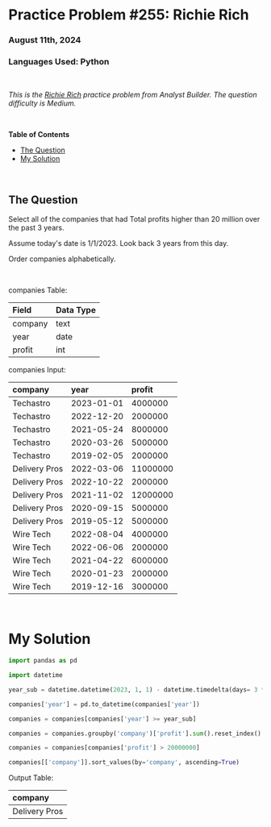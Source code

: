 # **Practice Problem #255: Richie Rich**
### August 11th, 2024
### Languages Used: Python

<br>

*This is the [Richie Rich](https://www.analystbuilder.com/questions/greenhouse-gases-JUvPk) practice problem from Analyst Builder. The question difficulty is Medium.*

<br>

**Table of Contents**

-   [The Question](#the-question)
-   [My Solution](#my-solution)
  
<br>

## The Question

Select all of the companies that had Total profits higher than 20 million over the past 3 years.

Assume today's date is 1/1/2023. Look back 3 years from this day.

Order companies alphabetically.

<br>

companies Table:

| Field   | Data Type |
| :------ | :-------- |
| company | text      |
| year    | date      |
| profit  | int       |

companies Input:

| company       | year       | profit   |
| :------------ | :--------- | :------- |
| Techastro     | 2023-01-01 | 4000000  |
| Techastro     | 2022-12-20 | 2000000  |
| Techastro     | 2021-05-24 | 8000000  |
| Techastro     | 2020-03-26 | 5000000  |
| Techastro     | 2019-02-05 | 2000000  |
| Delivery Pros | 2022-03-06 | 11000000 |
| Delivery Pros | 2022-10-22 | 2000000  |
| Delivery Pros | 2021-11-02 | 12000000 |
| Delivery Pros | 2020-09-15 | 5000000  |
| Delivery Pros | 2019-05-12 | 5000000  |
| Wire Tech     | 2022-08-04 | 4000000  |
| Wire Tech     | 2022-06-06 | 2000000  |
| Wire Tech     | 2021-04-22 | 6000000  |
| Wire Tech     | 2020-01-23 | 2000000  |
| Wire Tech     | 2019-12-16 | 3000000  |

<br>

# My Solution

``` Python
import pandas as pd

import datetime

year_sub = datetime.datetime(2023, 1, 1) - datetime.timedelta(days= 3 * 365)

companies['year'] = pd.to_datetime(companies['year'])

companies = companies[companies['year'] >= year_sub]

companies = companies.groupby('company')['profit'].sum().reset_index()

companies = companies[companies['profit'] > 20000000]

companies[['company']].sort_values(by='company', ascending=True)
```

Output Table:

| company       |
| :------------ |
| Delivery Pros |
